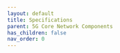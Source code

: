 ```yaml
---
layout: default
title: Specifications
parent: 5G Core Network Components
has_children: false
nav_order: 0
---
```

